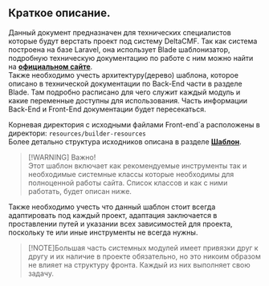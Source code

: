 ## Краткое описание.

Данный документ предназначен для технических специалистов которые будут верстать проект под систему DeltaCMF.
Так как система построена на базе Laravel, она использует Blade шаблонизатор, подробную техническую документацию
по работе с ним можно найти на [**официальном сайте**](https://laravel.com/docs/5.8/blade).  
Также необходимо учесть архитектуру(дерево) шаблона,
которое описано в технической документации по Back-End части в разделе Blade. Там подробно расписано
для чего служит каждый модуль и какие переменные доступны для использования.
Часть информации Back-End и Front-End документации будет пересекаться.

Корневая директория с исходными файлами Front-end\`a расположены в директори:
``resources/builder-resources``  
Более детально структура исходников описана в разделе [**Шаблон**](/dev/front/Front-End?id=Обязательная-структура-каталолов). 

>[!WARNING] Важно!  
>Этот шаблон включает как рекомендуемые инструменты так и необходимые системные классы которые необходимы для полноценной работы сайта. Список классов и как с ними работать, будет описан ниже. 

Также необходимо учесть что данный шаблон стоит всегда адаптировать под каждый проект, адаптация заключается в проставлении путей и указании всех зависимостей для проекта, поскольку те или иные инструменты не всегда нужны.

>[!NOTE]Большая часть системных модулей имеет привязки друг к другу и их наличие в проекте обязательно, но это никоим образом не влияет на структуру фронта. Каждый из них выполняет свою задачу.
